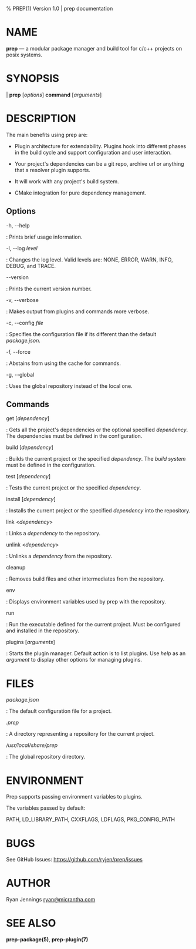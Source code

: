 % PREP(1) Version 1.0 | prep documentation

NAME
====

**prep** — a modular package manager and build tool for c/c++ projects on posix systems.

SYNOPSIS
========

| **prep** \[_options_] **command** \[_arguments_]

DESCRIPTION
===========

The main benefits using prep are:

* Plugin architecture for extendability.  Plugins hook into different phases in the build cycle and support configuration and user interaction.

* Your project's dependencies can be a git repo, archive url or anything that a resolver plugin supports.

* It will work with any project's build system.  

* CMake integration for pure dependency management.


Options
-------

-h, --help

:   Prints brief usage information.

-l, --log _level_

:   Changes the log level.  Valid levels are: NONE, ERROR, WARN, INFO, DEBUG, and TRACE. 

--version

:   Prints the current version number.

-v, --verbose

:   Makes output from plugins and commands more verbose.

-c, --config _file_

:   Specifies the configuration file if its different than the default _package.json_.

-f, --force

:   Abstains from using the cache for commands.

-g, --global

:   Uses the global repository instead of the local one.

Commands
--------

get [_dependency_]

:   Gets all the project's dependencies or the optional specified _dependency_.  The dependencies must be defined in the configuration.

build [_dependency_]

:   Builds the current project or the specified _dependency_.  The _build system_ must be defined in the configuration.

test [_dependency_]

:   Tests the current project or the specified _dependency_.

install [_dependency_]

:   Installs the current project or the specified _dependency_ into the repository.

link <_dependency_>

:   Links a _dependency_ to the repository.

unlink <_dependency_>

:   Unlinks a _dependency_ from the repository.

cleanup

:   Removes build files and other intermediates from the repository.

env

:   Displays environment variables used by prep with the repository.

run

:   Run the executable defined for the current project.  Must be configured and installed in the repository.

plugins [_arguments_]

:   Starts the plugin manager.  Default action is to list plugins.  Use _help_ as an _argument_ to display other options for managing plugins.

FILES
=====

*package.json*

:   The default configuration file for a project.

*.prep*

:   A directory representing a repository for the current project.

*/usr/local/share/prep*

:   The global repository directory. 

ENVIRONMENT
===========

Prep supports passing environment variables to plugins.

The variables passed by default:

PATH, LD_LIBRARY_PATH, CXXFLAGS, LDFLAGS, PKG_CONFIG_PATH

BUGS
====

See GitHub Issues: <https://github.com/ryjen/prep/issues>

AUTHOR
======

Ryan Jennings <ryan@micrantha.com>

SEE ALSO
========

**prep-package(5)**, **prep-plugin(7)**